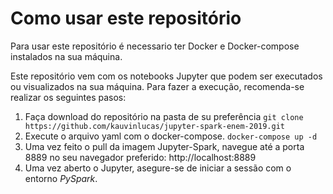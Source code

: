 # Como usar este repositório
Para usar este repositório é necessario ter Docker e Docker-compose instalados na sua máquina.

Este repositório vem com os notebooks Jupyter que podem ser executados ou visualizados na sua máquina. Para fazer a execução, recomenda-se realizar os seguintes pasos:

1. Faça download do repositório na pasta de su preferência
```git clone https://github.com/kauvinlucas/jupyter-spark-enem-2019.git```
2. Execute o arquivo yaml com o docker-compose.
```docker-compose up -d```
3. Uma vez feito o pull da imagem Jupyter-Spark, navegue até a porta 8889 no seu navegador preferido: http://localhost:8889
4. Uma vez aberto o Jupyter, asegure-se de iniciar a sessão com o entorno *PySpark*.
